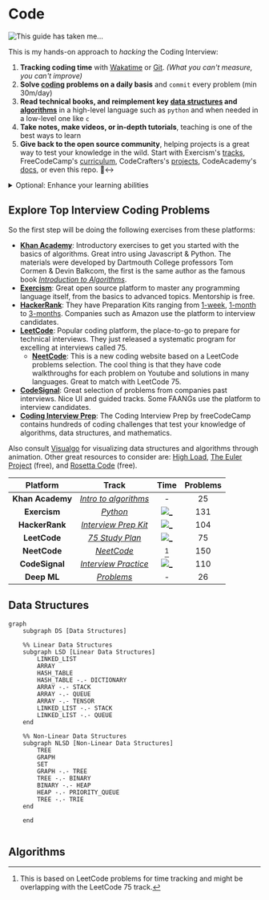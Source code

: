# Code

<!-- markdownlint-disable MD033 -->

![This guide has taken me...](https://wakatime.com/badge/user/5272a810-7eca-46d6-ae5c-e0a33012c5d9/project/6a92e5e4-26fc-4de4-ac7a-cd942966f299.svg?style=for-the-badge)

This is my hands-on approach to *hacking* the Coding Interview:

1. **Tracking coding time** with [Wakatime](https://wakatime.com/) or [Git](https://git-time-metric.github.io/). *(What you can't measure, you can't improve)*
2. **Solve [coding](/coding/) problems on a daily basis** and `commit` every problem (min 30m/day)
3. **Read technical books, and reimplement key [data structures](/data_structures/) and [algorithms](/algorithms/)** in a high-level language such as `python` and when needed in a low-level one like `c`
4. **Take notes, make videos, or in-depth tutorials**, teaching is one of the best ways to learn
5. **Give back to the open source community**, helping projects is a great way to test your knowledge in the wild. Start with Exercism's [tracks], FreeCodeCamp's [curriculum], CodeCrafters's [projects], CodeAcademy's [docs], or even this repo. 🙂‍↔️

<details>
<summary>Optional: Enhance your learning abilities</summary>

- **[Thinking, Fast and Slow](https://www.goodreads.com/book/show/11468377-thinking-fast-and-slow)** by Daniel Kahneman
  - Explores two systems of thinking: fast (intuitive) and slow (deliberative), revealing how they shape our judgments and decisions. Kahneman offers insights into avoiding cognitive biases and making better choices by understanding these mental processes.

- **[Deep Work](https://www.goodreads.com/book/show/25744928-deep-work)** by Cal Newport
  - Argues that the ability to focus without distraction on cognitively demanding tasks is increasingly valuable in our economy. Newport provides strategies for cultivating deep work habits to achieve focused success in a world full of shallow distractions.

- **[Mindset: The New Psychology of Success](https://www.goodreads.com/book/show/40745.Mindset)** by Carol S. Dweck
  - Introduces the concept of "fixed" versus "growth" mindsets, demonstrating how believing in the potential to develop abilities leads to greater achievement and fulfillment. Dweck offers practical strategies for fostering a growth mindset in various life domains.

- **[Ultralearning](https://www.goodreads.com/book/show/44770129-ultralearning)** by Scott Young
  - Presents a blueprint for aggressive self-directed learning, outlining nine principles of ultralearning illustrated through stories of remarkable achievements. Young shows how focused, intense, and strategic learning can lead to rapid skill acquisition.

- **[The Art of Learning: An Inner Journey to Optimal Performance](https://www.goodreads.com/book/show/857333.The_Art_of_Learning)** by Josh Waitzkin
  - Drawing from his experiences as a chess prodigy and martial arts champion, Waitzkin shares insights on achieving peak performance through embracing challenges, maintaining a growth mindset, and developing resilience in any field.

- **[A Mind for Numbers: How to Excel at Math and Science (Even If You Flunked Algebra)](https://www.goodreads.com/book/show/18693655-a-mind-for-numbers)** by Barbara Oakley
  - Offers practical advice for succeeding in math and science, based on Oakley's personal journey of overcoming difficulties in these subjects. Covers effective study techniques, memory strategies, and the importance of practice in developing mathematical and scientific skills.

- **[How We Learn: The Surprising Truth About When, Where, and Why It Happens](https://www.goodreads.com/book/show/20613625-how-we-learn)** by Benedict Carey
  - Gets into cognitive science research to reveal the mechanics of learning, debunking common study myths and providing evidence-based techniques to enhance memory, understanding, and problem-solving skills.

- **[The Art of Doing Science and Engineering: Learning to Learn](https://www.goodreads.com/book/show/28564512-the-art-of-doing-science-and-engineering)** by Richard Hamming
  - A renowned mathematician and computer scientist shares insights into scientific and engineering discovery, emphasizing the crucial roles of curiosity, creativity, and persistence in tackling complex problems and making significant contributions to these fields.

</details>

## Explore Top Interview Coding Problems

So the first step will be doing the following exercises from these platforms:

- [**Khan Academy**][k1]: Introductory exercises to get you started with the basics of algorithms. Great intro using Javascript & Python. The materials were developed by Dartmouth College professors Tom Cormen & Devin Balkcom, the first is the same author as the famous book *[Introduction to Algorithms]*.
- [**Exercism**][e1]: Great open source platform to master any programming language itself, from the basics to advanced topics. Mentorship is free.
- [**HackerRank**][h1]: They have Preparation Kits ranging from [1-week], [1-month] to [3-months]. Companies such as Amazon use the platform to interview candidates.
- [**LeetCode**][l1]: Popular coding platform, the place-to-go to prepare for technical interviews. They just released a systematic program for excelling at interviews called 75.
  - [**NeetCode**][n1]: This is a new coding website based on a LeetCode problems selection. The cool thing is that they have code walkthroughs for each problem on Youtube and solutions in many languages. Great to match with LeetCode 75.
- [**CodeSignal**][c1]: Great selection of problems from companies past interviews. Nice UI and guided tracks. Some FAANGs use the platform to interview candidates.
- [**Coding Interview Prep**][f1]: The Coding Interview Prep by freeCodeCamp contains hundreds of coding challenges that test your knowledge of algorithms, data structures, and mathematics.

Also consult [Visualgo] for visualizing data structures and algorithms through animation. Other great resources to consider are: [High Load], [The Euler Project] (free), and [Rosetta Code] (free).

[The Euler Project]: https://projecteuler.net
[Rosetta Code]: https://rosettacode.org/wiki/Rosetta_Code
[High Load]: https://highload.fun

|     Platform     |            Track            |     Time      | Problems |
| :--------------: | :-------------------------: | :-----------: | :------: |
| **Khan Academy** | [*Intro to algorithms*][k1] |       -       |    25    |
|   **Exercism**   |       [*Python*][e1]        | [![_][e]][e_] |   131    |
|  **HackerRank**  | [*Interview Prep Kit*][h1]  | [![_][h]][h_] |   104    |
|   **LeetCode**   |    [*75 Study Plan*][l1]    | [![_][l]][l_] |    75    |
|   **NeetCode**   |      [*NeetCode*][n1]       |     [^1]      |   150    |
|  **CodeSignal**  | [*Interview Practice*][c1]  | [![_][c]][c_] |   110    |
|   **Deep ML**    |      [*Problems*][ml1]      |       -       |    26    |

[^1]: This is based on LeetCode problems for time tracking and might be overlapping with the LeetCode 75 track.

## Data Structures

```mermaid
graph
    subgraph DS [Data Structures]

    %% Linear Data Structures
    subgraph LSD [Linear Data Structures]
        LINKED_LIST
        ARRAY
        HASH_TABLE
        HASH_TABLE -.- DICTIONARY
        ARRAY -.- STACK
        ARRAY -.- QUEUE
        ARRAY -.- TENSOR
        LINKED_LIST -.- STACK
        LINKED_LIST -.- QUEUE
    end
        
    %% Non-Linear Data Structures
    subgraph NLSD [Non-Linear Data Structures]
        TREE
        GRAPH
        SET
        GRAPH -.- TREE
        TREE -.- BINARY
        BINARY -.- HEAP
        HEAP -.- PRIORITY_QUEUE
        TREE -.- TRIE
    end

    end
  
```

## Algorithms

<!-- LINKS -->

[c]: https://wakatime.com/badge/github/ofou/codesignal.svg?style=social
[c_]: https://wakatime.com/badge/github/ofou/codesignal
[e]: https://wakatime.com/badge/github/ofou/exercism.svg?style=social
[e_]: https://wakatime.com/badge/github/ofou/exercism
[h]: https://wakatime.com/badge/github/ofou/hackerrank.svg?style=social
[h_]: https://wakatime.com/badge/github/ofou/hackerrank
[l]: https://wakatime.com/badge/github/ofou/leetcode.svg?style=social
[l_]: https://wakatime.com/badge/github/ofou/leetcode

[ml1]: https://www.deep-ml.com
[c1]: https://app.codesignal.com/interview-practice
[e1]: https://exercism.org/tracks/python
[h1]: https://www.hackerrank.com/interview/interview-preparation-kit
[l1]: https://leetcode.com/study-plan/leetcode-75/
[n1]: https://neetcode.io/roadmap
[k1]: https://www.khanacademy.org/computing/computer-science/algorithms
[1-week]: https://www.hackerrank.com/interview/preparation-kits/one-week-preparation-kit/
[1-month]: https://www.hackerrank.com/interview/preparation-kits/one-month-preparation-kit/
[3-months]: https://www.hackerrank.com/interview/preparation-kits/three-month-preparation-kit/

[Introduction to Algorithms]: https://mitpress.mit.edu/9780262046305/introduction-to-algorithms/

[visualgo]: https://visualgo.net/en
[f1]: https://www.freecodecamp.org/learn/coding-interview-prep/
[tracks]: https://github.com/exercism
[docs]: https://github.com/Codecademy/docs
[curriculum]: https://github.com/freeCodeCamp/freeCodeCamp
[projects]: https://github.com/codecrafters-io/build-your-own-x
